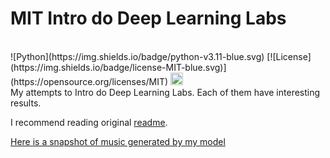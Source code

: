 # MIT Intro do Deep Learning Labs
<br>
![Python](https://img.shields.io/badge/python-v3.11-blue.svg)
[![License](https://img.shields.io/badge/license-MIT-blue.svg)](https://opensource.org/licenses/MIT)
<a target="_blank" href="https://www.linkedin.com/in/tkacz-milosz-data-science/"><img height="20" src="https://img.shields.io/badge/LinkedIn-0077B5?style=for-the-badge&logo=linkedin&logoColor=white" /></a>
<br>
My attempts to Intro do Deep Learning Labs. Each of them have interesting results.

I recommend reading original [readme](https://github.com/LazyDart/introtodeeplearning/blob/master/README.md).

[Here is a snapshot of music generated by my model](https://www.linkedin.com/posts/tkacz-milosz-data-science_proudneuralparent-aicomposer-embracingunpredictability-activity-7068235332793606144-Qnwq?utm_source=share&utm_medium=member_desktop)
 
